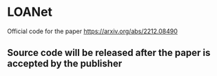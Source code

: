 # LOANet
Official code for the paper https://arxiv.org/abs/2212.08490
## Source code will be released after the paper is accepted by the publisher
